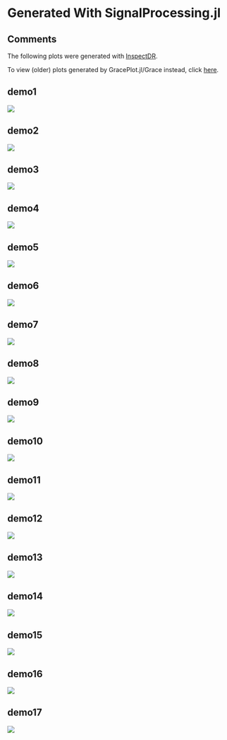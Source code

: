 # Generated With SignalProcessing.jl

## Comments

The following plots were generated with [InspectDR](https://github.com/ma-laforge/InspectDR.jl).

To view (older) plots generated by GracePlot.jl/Grace instead, click [here](./grace_old/README.md).

## demo1
<img src="demo1.png">

## demo2
<img src="demo2.png">

## demo3
<img src="demo3.png">

## demo4
<img src="demo4.png">

## demo5
<img src="demo5.png">

## demo6
<img src="demo6.png">

## demo7
<img src="demo7.png">

## demo8
<img src="demo8.png">

## demo9
<img src="demo9.png">

## demo10
<img src="demo10.png">

## demo11
<img src="demo11.png">

## demo12
<img src="demo12.png">

## demo13
<img src="demo13.png">

## demo14
<img src="demo14.png">

## demo15
<img src="demo15.png">

## demo16
<img src="demo16.png">

## demo17
<img src="demo17.png">

